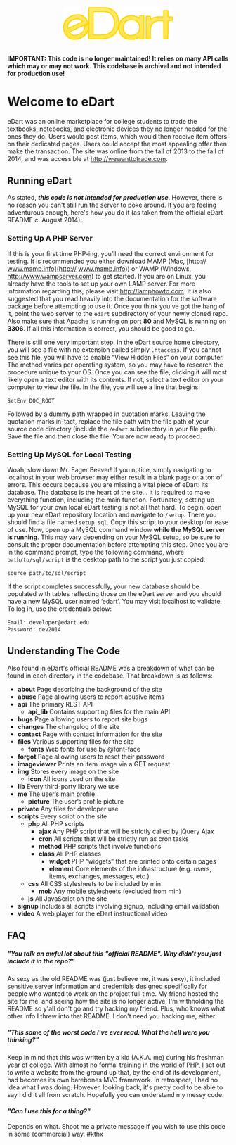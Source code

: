 <center><img src="img/logo.png" width="250px"></center><br/>

**IMPORTANT: This code is no longer maintained! It relies on many API calls which may or may not work. This codebase is archival and not intended for production use!**

Welcome to eDart
================
eDart was an online marketplace for college students to trade the textbooks, notebooks, and electronic devices they no longer needed for the ones they do. Users would post items, which would then receive item offers on their dedicated pages. Users could accept the most appealing offer then make the transaction. The site was online from the fall of 2013 to the fall of 2014, and was accessible at http://wewanttotrade.com.

Running eDart
-------------
As stated, ***this code is not intended for production use***. However, there is no reason you can't still run the server to poke around. If you are feeling adventurous enough, here's how you do it (as taken from the official eDart README c. August 2014):

### Setting Up A PHP Server

If this is your first time PHP-ing, you’ll need the correct environment for testing. It is recommended you either download MAMP (Mac, [http:// www.mamp.info](http:// www.mamp.info)) or WAMP (Windows, http://www.wampserver.com) to get started. If you are on Linux, you already have the tools to set up your own LAMP server. For more information regarding this, please visit http://lamphowto.com. It is also suggested that you read heavily into the documentation for the software package before attempting to use it. Once you think you’ve got the hang of it, point the web server to the `edart` subdirectory of your newly cloned repo. Also make sure that Apache is running on port **80** and MySQL is running on **3306**. If all this information is correct, you should be good to go.

There is still one very important step. In the eDart source home directory, you will see a file with no extension called simply `.htaccess`. If you cannot see this file, you will have to enable “View Hidden Files” on your computer. The method varies per operating system, so you may have to research the procedure unique to your OS. Once you can see the file, clicking it will most likely open a text editor with its contents. If not, select a text editor on your computer to view the file. In the file, you will see a line that begins:

    SetEnv DOC_ROOT

Followed by a dummy path wrapped in quotation marks. Leaving the quotation marks in-tact, replace the file path with the file path of your source code directory (include the `/edart` subdirectory in your file path). Save the file and then close the file. You are now ready to proceed.

### Setting Up MySQL for Local Testing

Woah, slow down Mr. Eager Beaver! If you notice, simply navigating to localhost in your web browser may either result in a blank page or a ton of errors. This occurs because you are missing a vital piece of eDart: its database. The database is the heart of the site… it is required to make everything function, including the main function. Fortunately, setting up MySQL for your own local eDart testing is not all that hard.
To begin, open up your new eDart repository location and navigate to        `/setup`. There you should find a file named `setup.sql`. Copy this script to your desktop for ease of use. Now, open up a MySQL command window **while the MySQL server is running**. This may vary depending on your MySQL setup, so be sure to consult the proper documentation before attempting this step. Once you are in the command prompt, type the following command, where `path/to/sql/script` is the desktop path to the script you just copied:

    source path/to/sql/script

If the script completes successfully, your new database should be populated with tables reflecting those on the eDart server and you should have a new MySQL user named ‘edart’. You may visit localhost to validate. To log in, use the credentials below:

    Email: developer@edart.edu
    Password: dev2014

Understanding The Code
----------------------
Also found in eDart's official README was a breakdown of what can be found in each directory in the codebase. That breakdown is as follows:

- **about** Page describing the background of the site
- **abuse** Page allowing users to report abusive items
- **api** The primary REST API
    - **api_lib** Contains supporting files for the main API
- **bugs** Page allowing users to report site bugs
- **changes** The changelog of the site
- **contact** Page with contact information for the site
- **files** Various supporting files for the site
    - **fonts** Web fonts for use by @font-face
- **forgot** Page allowing users to reset their password
- **imageviewer** Prints an item image via a GET request
- **img** Stores every image on the site
    - **icon** All icons used on the site
- **lib** Every third-party library we use
- **me** The user’s main profile
    - **picture** The user’s profile picture
- **private** Any files for developer use
- **scripts** Every script on the site
    - **php** All PHP scripts
        - **ajax** Any PHP script that will be strictly called by jQuery Ajax
        - **cron** All scripts that will be strictly run as cron tasks
        - **method** PHP scripts that involve functions
        - **class** All PHP classes
            - **widget** PHP “widgets” that are printed onto certain pages
            - **element** Core elements of the infrastructure (e.g. users, items, exchanges, messages, etc.)
    - **css** All CSS stylesheets to be included by min
        - **mob** Any mobile stylesheets (excluded from min)
    - **js** All JavaScript on the site
- **signup** Includes all scripts involving signup, including email validation
- **video** A web player for the eDart instructional video

FAQ
---

##### _"You talk an awful lot about this "official README". Why didn't you just include it in the repo?"_

As sexy as the old README was (just believe me, it was sexy), it included sensitive server information and credentials designed specifically for people who wanted to work on the project full time. My friend hosted the site for me, and seeing how the site is no longer active, I'm withholding the README so y'all don't go and try hacking my friend. Plus, who knows what other info I threw into that README. I don't need you hacking me, either.

##### _"This some of the worst code I've ever read. What the hell were you thinking?"_

Keep in mind that this was written by a kid (A.K.A. me) during his freshman year of college. With almost no formal training in the world of PHP, I set out to write a website from the ground up that, by the end of its development, had becomes its own barebones MVC framework. In retrospect, I had no idea what I was doing. However, looking back, it's pretty cool to be able to say I did it all from scratch. Hopefully you can understand my messy code.

#### _"Can I use this for a thing?"_
Depends on what. Shoot me a private message if you wish to use this code in some (commercial) way. #kthx
